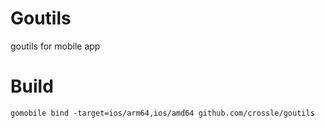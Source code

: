 # Goutils

goutils for mobile app

# Build

`gomobile bind -target=ios/arm64,ios/amd64 github.com/crossle/goutils`

